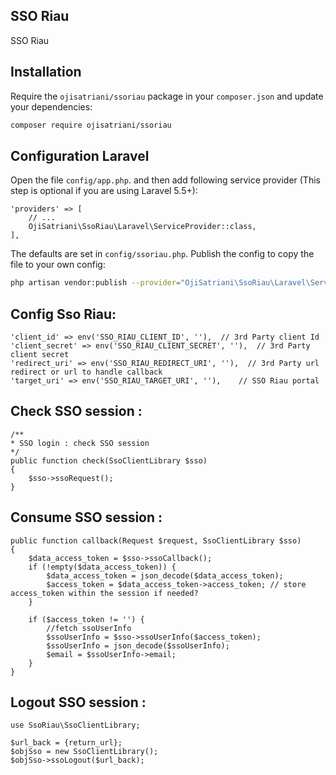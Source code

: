 ## SSO Riau
SSO Riau

## Installation

Require the `ojisatriani/ssoriau` package in your `composer.json` and update your dependencies:
```sh
composer require ojisatriani/ssoriau
```

## Configuration Laravel

Open the file `config/app.php`. and then add following service provider (This step is optional if you are using Laravel 5.5+):
```$php
'providers' => [
    // ...
    OjiSatriani\SsoRiau\Laravel\ServiceProvider::class,
],
```

The defaults are set in `config/ssoriau.php`. Publish the config to copy the file to your own config:
```sh
php artisan vendor:publish --provider="OjiSatriani\SsoRiau\Laravel\ServiceProvider" --tag="config"
```

Config Sso Riau:
----

```$php
'client_id' => env('SSO_RIAU_CLIENT_ID', ''),  // 3rd Party client Id
'client_secret' => env('SSO_RIAU_CLIENT_SECRET', ''),  // 3rd Party client secret
'redirect_uri' => env('SSO_RIAU_REDIRECT_URI', ''),  // 3rd Party url redirect or url to handle callback
'target_uri' => env('SSO_RIAU_TARGET_URI', ''),    // SSO Riau portal

```
Check SSO session :
----

```$php
/**
* SSO login : check SSO session
*/
public function check(SsoClientLibrary $sso)
{
    $sso->ssoRequest();
}

```
Consume SSO session :
----

```$php
public function callback(Request $request, SsoClientLibrary $sso)
{
    $data_access_token = $sso->ssoCallback();
    if (!empty($data_access_token)) {
        $data_access_token = json_decode($data_access_token);
        $access_token = $data_access_token->access_token; // store access_token within the session if needed?
    }

    if ($access_token != '') {
        //fetch ssoUserInfo
        $ssoUserInfo = $sso->ssoUserInfo($access_token);
        $ssoUserInfo = json_decode($ssoUserInfo);
        $email = $ssoUserInfo->email;
    }
}

```
Logout SSO session :
----

```$php
use SsoRiau\SsoClientLibrary;

$url_back = {return_url};
$objSso = new SsoClientLibrary();
$objSso->ssoLogout($url_back);
```